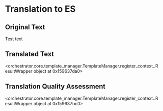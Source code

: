 # Translation to ES

## Original Text
Test text

## Translated Text
<orchestrator.core.template_manager.TemplateManager.register_context.<locals>.ResultWrapper object at 0x159637da0>

## Translation Quality Assessment
<orchestrator.core.template_manager.TemplateManager.register_context.<locals>.ResultWrapper object at 0x159637bc0>